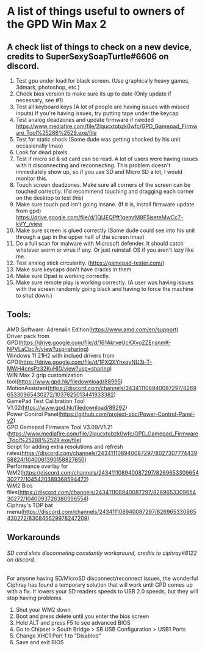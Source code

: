 # A list of things useful to owners of the GPD Win Max 2

## A check list of things to check on a new device, credits to SuperSexySoapTurtle#6606 on discord.
1. Test gpu under load for black screen. (Use graphically heavy games, 3dmark, photoshop, etc.)
2. Check bios version to make sure its up to date (Only update if necessary, see #1)
3. Test all keyboard keys (A lot of people are having issues with missed inputs) If you're having issues, try putting tape under the keycap
4. Test analog deadzones and update firmware if needed
https://www.mediafire.com/file/2lqucxtobzk0wfc/GPD_Gamepad_Firmware_Tool%25288%2529.exe/file
5. Test for static shock (Some dude was getting shocked by his unit occasionally lmao)
6. Look for dead pixels
7. Test if micro sd & sd card can be read. A lot of users were having issues with it disconnecting and reconnecting. This problem doesn't immediately show up, so if you use  SD and Micro SD a lot, I would monitor this.
8. Touch screen deadzones. Make sure all corners of the screen can be touched correctly. (I'd recommend touching and dragging each corner on the desktop to test this)
9. Make sure touch pad isn't going insane. (If it is, install firmware update from gpd) https://drive.google.com/file/d/1QlJEQPft1qemrM8F5jseteMwCc7-kVY_/view
10. Make sure screen is glued correctly (Some dude could see into his unit through a gap in the upper half of the screen lmao)
11. Do a full scan for malware with Microsoft defender. It should catch whatever worm or virus if any. Or just reinstall OS if you aren't lazy like me. 
12. Test analog stick circularity. (https://gamepad-tester.com/)
13. Make sure keycaps don't have cracks in them.
14. Make sure Dpad is working correctly.
15. Make sure remote play is working correctly. (A user was having issues with the screen randomly going black and having to force the machine to shut down.)

## Tools:
AMD Software: Adrenalin Edition(https://www.amd.com/en/support)<br />
Driver pack from GPD(https://drive.google.com/file/d/161AkrveUcKXvo2ZEnsnmK-NPVLaCbc7r/view?usp=sharing)<br />
Windows 11 21H2 with inclued drivers from GPD(https://drive.google.com/file/d/1PXQXYhxqyNU3t-T-MWH4cnsPz32KuHID/view?usp=sharing)<br />
WIN Max 2 grip customization tool(https://www.gpd.hk/filedownload/88995)<br />
MotionAssistant(https://discord.com/channels/243411108940087297/826965330965430272/1037625013441933382)<br />
GamePad Test Calibration Tool V1.02(https://www.gpd.hk/filedownload/89292)<br />
Power Control Panel(https://github.com/project-sbc/Power-Control-Panel-v2)<br />
GPD Gamepad Firmware Tool V3.09/V1.21 (https://www.mediafire.com/file/2lqucxtobzk0wfc/GPD_Gamepad_Firmware_Tool%25288%2529.exe/file)<br />
Script for adding extra resolutions and refresh rates(https://discord.com/channels/243411108940087297/802730777443958824/1040061390158827650)<br />
Performance overlay for WM2(https://discord.com/channels/243411108940087297/826965330965430272/1045420389368594472)<br />
WM2 Bios files(https://discord.com/channels/243411108940087297/826965330965430272/1040093726380396554)<br />
Ciphray's TDP bat menu(https://discord.com/channels/243411108940087297/826965330965430272/830845629978247209)

## Workarounds
###### SD card slots disconneting constantly workaround, credits to ciphray#8122 on discord.
For anyone having SD/MicroSD disconnect/reconnect issues, the wonderful Ciphray has found a temporary solution that will work until GPD comes up with a fix. It lowers your SD readers speeds to USB 2.0 speeds, but they will stop having problems.

1. Shut your WM2 down
2. Boot and press delete until you enter the bios screen
3. Hold ALT and press F5 to see advanced BIOS
4. Go to Chipset > South Bridge > SB USB Configuration > USB1 Ports
5. Change XHC1 Port 1 to “Disabled”
6. Save and exit BIOS

